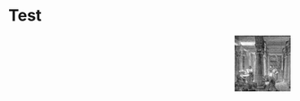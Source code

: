 
<h1>Test</h1>
<img align="right" width="100" height="100" src="/images/readme-images/library-of-alexandria.jpg">
